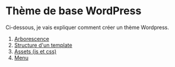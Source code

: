# Thème de base WordPress

Ci-dessous, je vais expliquer comment créer un thème Wordpress.

1. [Arborescence](arborescence.md)
2. [Structure d'un template](template.md)
3. [Assets (js et css)](assets.md)
4. [Menu](menu.md)
